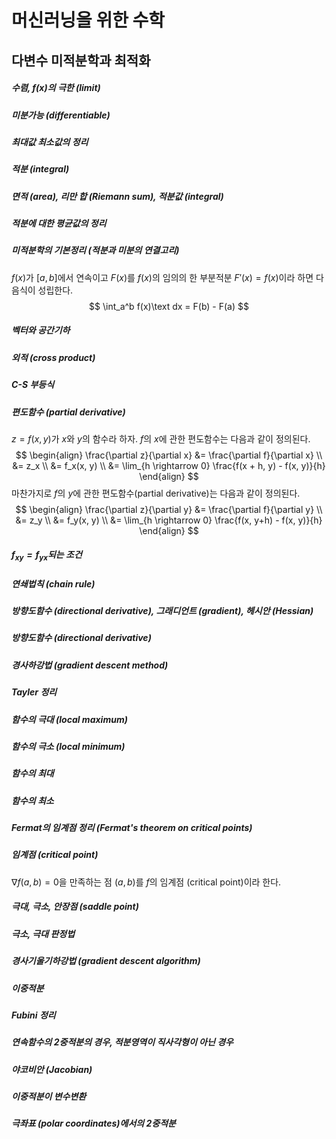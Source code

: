 # 머신러닝을 위한 수학

## 다변수 미적분학과 최적화

##### 수렴, $f(x)$의 극한 (limit)

##### 미분가능 (differentiable)

##### 최대값 최소값의 정리

##### 적분 (integral)

##### 면적 (area), 리만 합 (Riemann sum), 적분값 (integral)

##### 적분에 대한 평균값의 정리

##### 미적분학의 기본정리 (적분과 미분의 연결고리)

$f(x)$가 $[a, b]$에서 연속이고 $F(x)$를 $f(x)$의 임의의 한 부분적분 $F'(x) = f(x)$이라 하면 다음식이 성립한다.
$$
\int_a^b f(x)\text dx
= F(b) - F(a)
$$

##### 벡터와 공간기하

##### 외적 (cross product)

##### C-S 부등식

##### 편도함수 (partial derivative)

$z=f(x, y)$가 $x$와 $y$의 함수라 하자. $f$의 $x$에 관한 편도함수는 다음과 같이 정의된다.
$$
\begin{align}
\frac{\partial z}{\partial x}
&= \frac{\partial f}{\partial x} \\
&= z_x \\
&= f_x(x, y) \\
&= \lim_{h \rightarrow 0} \frac{f(x + h, y) - f(x, y)}{h}
\end{align}
$$
마찬가지로 $f$의 $y$에 관한 편도함수(partial derivative)는 다음과 같이 정의된다.
$$
\begin{align}
\frac{\partial z}{\partial y}
&= \frac{\partial f}{\partial y} \\
&= z_y \\
&= f_y(x, y) \\
&= \lim_{h \rightarrow 0} \frac{f(x, y+h) - f(x, y)}{h}
\end{align}
$$

##### $f_{xy} = f_{yx}$되는 조건

##### 연쇄법칙 (chain rule)

##### 방향도함수 (directional derivative), 그래디언트 (gradient), 헤시안 (Hessian)

##### 방향도함수 (directional derivative)

##### 경사하강법 (gradient descent method)

##### Tayler 정리

##### 함수의 극대 (local maximum)

##### 함수의 극소 (local minimum)

##### 함수의 최대

##### 함수의 최소

##### Fermat의 임계점 정리 (Fermat's theorem on critical points)

##### 임계점 (critical point)

$\nabla f(a, b) = 0$을 만족하는 점 $(a, b)$를 $f$의 임계점 (critical point)이라 한다.

##### 극대, 극소, 안장점 (saddle point)

##### 극소, 극대 판정법

##### 경사기울기하강법 (gradient descent algorithm)

##### 이중적분

##### Fubini 정리

##### 연속함수의 2중적분의 경우, 적분영역이 직사각형이 아닌 경우

##### 야코비안 (Jacobian)

##### 이중적분이 변수변환

##### 극좌표 (polar coordinates)에서의 2중적분

